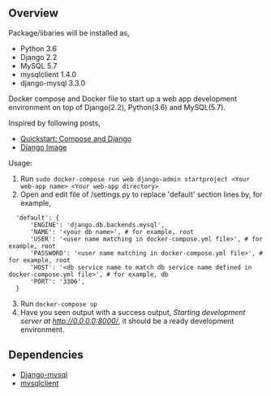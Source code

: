 ## Overview

Package/libaries will be installed as,
- Python 3.6
- Django 2.2
- MySQL 5.7
- mysqlclient 1.4.0
- django-mysql 3.3.0

Docker compose and Docker file to start up a web app development environment on top of Django(2.2), Python(3.6) and MySQL(5.7).

Inspired by following posts,

- [Quickstart: Compose and Django](https://docs.docker.com/compose/django/)
- [Django Image](https://hub.docker.com/_/django/)

Usage:
1. Run `sudo docker-compose run web django-admin startproject <Your web-app name> <Your web-app directory>`
2. Open and edit file of <you named app directory>/settings.py to replace 'default' section lines by, for example,

  ```
    'default': {
        'ENGINE': 'django.db.backends.mysql',
        'NAME': '<your db name>', # for example, root
        'USER': '<user name matching in docker-compose.yml file>', # for example, root
        'PASSWORD': '<user name matching in docker-compose.yml file>', # for example, root
        'HOST': '<db service name to match db service name defined in docker-compose.yml file>', # for example, db
        'PORT': '3306',
    }
   ```
3. Run `docker-compose up`
4. Have you seen output with a success output, *Starting development server at http://0.0.0.0:8000/*, it should be a ready development environment.

## Dependencies
- [Django-mysql](https://django-mysql.readthedocs.io/en/latest/installation.html)
- [mysqlclient](https://pypi.org/project/mysqlclient/)
